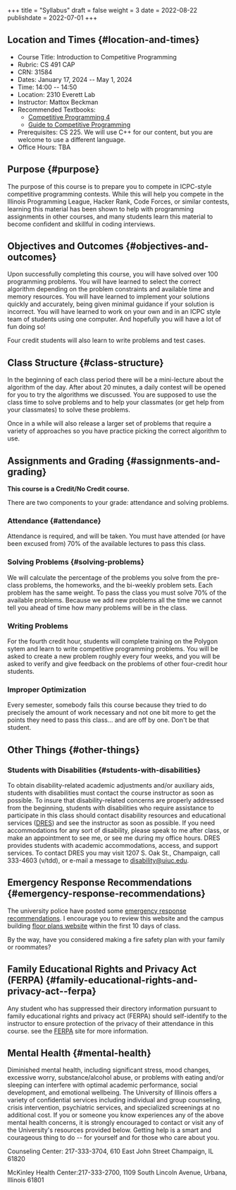 +++
title = "Syllabus"
draft = false
weight = 3
date = 2022-08-22
publishdate = 2022-07-01
+++

## Location and Times {#location-and-times}

-   Course Title: Introduction to Competitive Programming
-   Rubric: CS 491 CAP
-   CRN: 31584
-   Dates: January 17, 2024 -- May 1, 2024
-   Time: 14:00 -- 14:50
-   Location: 2310 Everett Lab
-   Instructor: Mattox Beckman
-   Recommended Textbooks:
    -   [Competitive Programming 4](https://cpbook.org)
    -   [Guide to Competitive Programming](https://link.springer.com/book/10.1007/978-3-319-72547-5)
-   Prerequisites: CS 225.  We will use C++ for our content, but you are welcome to use a different language.
-   Office Hours: TBA

## Purpose {#purpose}

The purpose of this course is to prepare you to compete in ICPC-style competitive programming contests.  While this will help
you compete in the Illinois Programming League, Hacker Rank, Code Forces, or similar contests, learning this material has been shown
to help with programming assignments in other courses, and many students learn this material to become confident and skillful in coding
interviews.


## Objectives and Outcomes {#objectives-and-outcomes}

Upon successfully completing this course, you will have solved over 100 programming problems.  You will have learned to
select the correct algorithm depending on the problem constraints and available time and memory resources.  You will
have learned to implement your solutions quickly and accurately, being given minimal guidance if your solution is
incorrect.  You will have learned to work on your own and in an ICPC style team of students using one computer.  And
hopefully you will have a lot of fun doing so!

Four credit students will also learn to write problems and test cases.

## Class Structure {#class-structure}

In the beginning of each class period there will be a mini-lecture about the algorithm of the day.  After about 20 minutes,
a daily contest will be opened for you to try the algorithms we discussed.  You are supposed to use the class time to solve
problems and to help your classmates (or get help from your classmates) to solve these problems.

Once in a while will also release a larger set of problems that require a variety of approaches so you have practice
picking the correct algorithm to use.

## Assignments and Grading {#assignments-and-grading}

**This course is a Credit/No Credit course.**

There are two components to your grade: attendance and solving problems.

### Attendance {#attendance}

Attendance is required, and will be taken.  You must have attended (or have been excused from) 70% of the available lectures to pass this class.

### Solving Problems {#solving-problems}

We will calculate the percentage of the problems you solve from the pre-class problems, the homeworks, and the bi-weekly
problem sets.  Each problem has the same weight.  To pass the class you must solve 70% of the available problems.
Because we add new problems all the time we cannot tell you ahead of time how many problems will be in the class.

### Writing Problems

For the fourth credit hour, students will complete training on the Polygon sytem and learn to write competitive
programming problems.  You will be asked to create a new problem roughly every four weeks, and you will be asked to
verify and give feedback on the problems of other four-credit hour students.

### Improper Optimization

Every semester, somebody fails this course because they tried to do precisely the amount of work necessary and not
one bit more to get the points they need to pass this class... and are off by one.  Don't be that student.

## Other Things {#other-things}

### Students with Disabilities {#students-with-disabilities}

To obtain disability-related academic adjustments and/or auxiliary aids, students with disabilities must contact the
course instructor as soon as possible. To insure that disability-related concerns are properly addressed from the
beginning, students with disabilities who require assistance to participate in this class should contact disability
resources and educational services ([DRES](https://www.disability.illinois.edu/)) and see the instructor as soon as possible. If you need accommodations for any
sort of disability, please speak to me after class, or make an appointment to see me, or see me during my office hours.
DRES provides students with academic accommodations, access, and support services. To contact DRES you may visit 1207 S.
Oak St., Champaign, call 333-4603 (v/tdd), or e-mail a message to [disability@uiuc.edu](mailto:disability@uiuc.edu).


## Emergency Response Recommendations {#emergency-response-recommendations}

The university police have posted some [emergency response recommendations](http://police.illinois.edu/emergency/). I encourage you to review this website and
the campus building [floor plans website](http://police.illinois.edu/emergency-preparedness/building-emergency-action-plans/) within the first 10 days of class.

By the way, have you considered making a fire safety plan with your family or roommates?


## Family Educational Rights and Privacy Act (FERPA) {#family-educational-rights-and-privacy-act--ferpa}

Any student who has suppressed their directory information pursuant to family educational rights and privacy act (FERPA)
should self-identify to the instructor to ensure protection of the privacy of their attendance in this course. see the
[FERPA](http://registrar.illinois.edu/ferpa) site for more information.


## Mental Health {#mental-health}

Diminished mental health, including significant stress, mood changes, excessive worry, substance/alcohol abuse, or
problems with eating and/or sleeping can interfere with optimal academic performance, social development, and emotional
wellbeing. The University of Illinois offers a variety of confidential services including individual and group
counseling, crisis intervention, psychiatric services, and specialized screenings at no additional cost. If you or
someone you know experiences any of the above mental health concerns, it is strongly encouraged to contact or visit any
of the University's resources provided below.  Getting help is a smart and courageous thing to do -- for yourself and
for those who care about you.

Counseling Center: 217-333-3704, 610 East John Street Champaign, IL 61820

McKinley Health Center:217-333-2700, 1109 South Lincoln Avenue, Urbana, Illinois 61801
